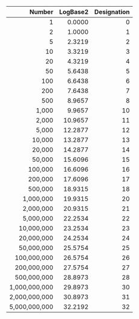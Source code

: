 | Number        | LogBase2 | Designation | 
| ------------: | -------: | ----------: |
|             1 |   0.0000 |           0 |
|             2 |   1.0000 |           1 |
|             5 |   2.3219 |           2 |
|            10 |   3.3219 |           3 |
|            20 |   4.3219 |           4 |
|            50 |   5.6438 |           5 |
|           100 |   6.6438 |           6 |
|           200 |   7.6438 |           7 |
|           500 |   8.9657 |           8 |
|         1,000 |   9.9657 |          10 |
|         2,000 |  10.9657 |          11 |
|         5,000 |  12.2877 |          12 |
|        10,000 |  13.2877 |          13 |
|        20,000 |  14.2877 |          14 |
|        50,000 |  15.6096 |          15 |
|       100,000 |  16.6096 |          16 |
|       200,000 |  17.6096 |          17 |
|       500,000 |  18.9315 |          18 |
|     1,000,000 |  19.9315 |          20 |
|     2,000,000 |  20.9315 |          21 |
|     5,000,000 |  22.2534 |          22 |
|    10,000,000 |  23.2534 |          23 |
|    20,000,000 |  24.2534 |          24 |
|    50,000,000 |  25.5754 |          25 |
|   100,000,000 |  26.5754 |          26 |
|   200,000,000 |  27.5754 |          27 |
|   500,000,000 |  28.8973 |          28 |
| 1,000,000,000 |  29.8973 |          30 |
| 2,000,000,000 |  30.8973 |          31 |
| 5,000,000,000 |  32.2192 |          32 |
